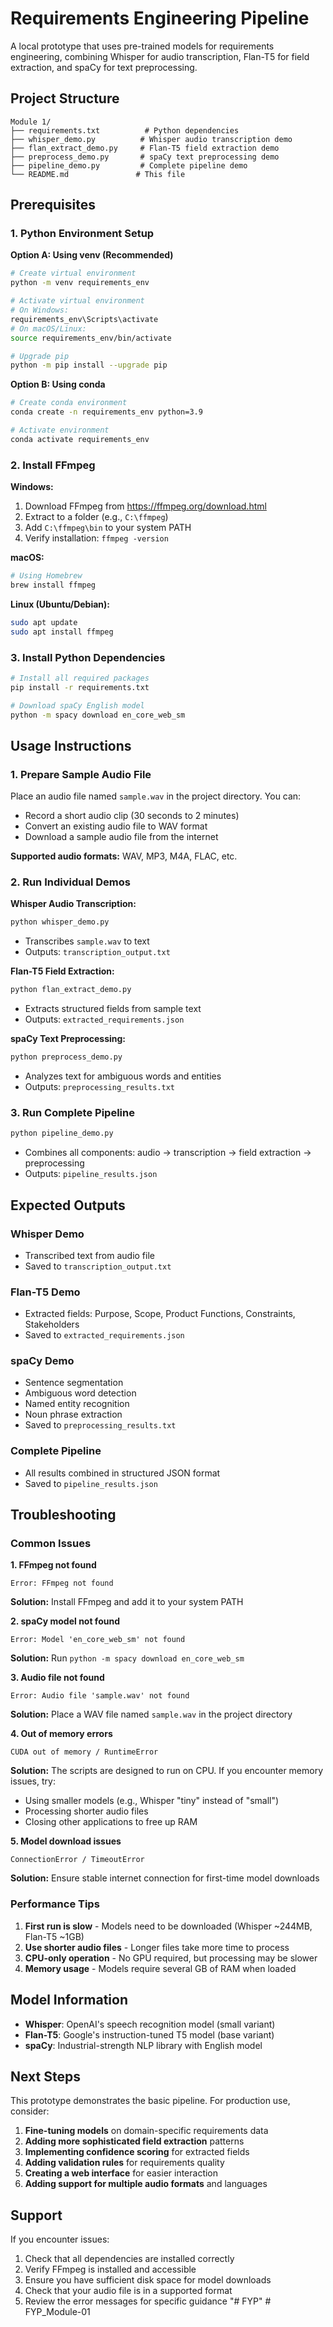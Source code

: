 # Requirements Engineering Pipeline

A local prototype that uses pre-trained models for requirements engineering, combining Whisper for audio transcription, Flan-T5 for field extraction, and spaCy for text preprocessing.

## Project Structure

```
Module 1/
├── requirements.txt          # Python dependencies
├── whisper_demo.py          # Whisper audio transcription demo
├── flan_extract_demo.py     # Flan-T5 field extraction demo
├── preprocess_demo.py       # spaCy text preprocessing demo
├── pipeline_demo.py         # Complete pipeline demo
└── README.md               # This file
```

## Prerequisites

### 1. Python Environment Setup

**Option A: Using venv (Recommended)**
```bash
# Create virtual environment
python -m venv requirements_env

# Activate virtual environment
# On Windows:
requirements_env\Scripts\activate
# On macOS/Linux:
source requirements_env/bin/activate

# Upgrade pip
python -m pip install --upgrade pip
```

**Option B: Using conda**
```bash
# Create conda environment
conda create -n requirements_env python=3.9

# Activate environment
conda activate requirements_env
```

### 2. Install FFmpeg

**Windows:**
1. Download FFmpeg from https://ffmpeg.org/download.html
2. Extract to a folder (e.g., `C:\ffmpeg`)
3. Add `C:\ffmpeg\bin` to your system PATH
4. Verify installation: `ffmpeg -version`

**macOS:**
```bash
# Using Homebrew
brew install ffmpeg
```

**Linux (Ubuntu/Debian):**
```bash
sudo apt update
sudo apt install ffmpeg
```

### 3. Install Python Dependencies

```bash
# Install all required packages
pip install -r requirements.txt

# Download spaCy English model
python -m spacy download en_core_web_sm
```

## Usage Instructions

### 1. Prepare Sample Audio File

Place an audio file named `sample.wav` in the project directory. You can:

- Record a short audio clip (30 seconds to 2 minutes)
- Convert an existing audio file to WAV format
- Download a sample audio file from the internet

**Supported audio formats:** WAV, MP3, M4A, FLAC, etc.

### 2. Run Individual Demos

**Whisper Audio Transcription:**
```bash
python whisper_demo.py
```
- Transcribes `sample.wav` to text
- Outputs: `transcription_output.txt`

**Flan-T5 Field Extraction:**
```bash
python flan_extract_demo.py
```
- Extracts structured fields from sample text
- Outputs: `extracted_requirements.json`

**spaCy Text Preprocessing:**
```bash
python preprocess_demo.py
```
- Analyzes text for ambiguous words and entities
- Outputs: `preprocessing_results.txt`

### 3. Run Complete Pipeline

```bash
python pipeline_demo.py
```
- Combines all components: audio → transcription → field extraction → preprocessing
- Outputs: `pipeline_results.json`

## Expected Outputs

### Whisper Demo
- Transcribed text from audio file
- Saved to `transcription_output.txt`

### Flan-T5 Demo
- Extracted fields: Purpose, Scope, Product Functions, Constraints, Stakeholders
- Saved to `extracted_requirements.json`

### spaCy Demo
- Sentence segmentation
- Ambiguous word detection
- Named entity recognition
- Noun phrase extraction
- Saved to `preprocessing_results.txt`

### Complete Pipeline
- All results combined in structured JSON format
- Saved to `pipeline_results.json`

## Troubleshooting

### Common Issues

**1. FFmpeg not found**
```
Error: FFmpeg not found
```
**Solution:** Install FFmpeg and add it to your system PATH

**2. spaCy model not found**
```
Error: Model 'en_core_web_sm' not found
```
**Solution:** Run `python -m spacy download en_core_web_sm`

**3. Audio file not found**
```
Error: Audio file 'sample.wav' not found
```
**Solution:** Place a WAV file named `sample.wav` in the project directory

**4. Out of memory errors**
```
CUDA out of memory / RuntimeError
```
**Solution:** The scripts are designed to run on CPU. If you encounter memory issues, try:
- Using smaller models (e.g., Whisper "tiny" instead of "small")
- Processing shorter audio files
- Closing other applications to free up RAM

**5. Model download issues**
```
ConnectionError / TimeoutError
```
**Solution:** Ensure stable internet connection for first-time model downloads

### Performance Tips

1. **First run is slow** - Models need to be downloaded (Whisper ~244MB, Flan-T5 ~1GB)
2. **Use shorter audio files** - Longer files take more time to process
3. **CPU-only operation** - No GPU required, but processing may be slower
4. **Memory usage** - Models require several GB of RAM when loaded

## Model Information

- **Whisper**: OpenAI's speech recognition model (small variant)
- **Flan-T5**: Google's instruction-tuned T5 model (base variant)
- **spaCy**: Industrial-strength NLP library with English model

## Next Steps

This prototype demonstrates the basic pipeline. For production use, consider:

1. **Fine-tuning models** on domain-specific requirements data
2. **Adding more sophisticated field extraction** patterns
3. **Implementing confidence scoring** for extracted fields
4. **Adding validation rules** for requirements quality
5. **Creating a web interface** for easier interaction
6. **Adding support for multiple audio formats** and languages

## Support

If you encounter issues:

1. Check that all dependencies are installed correctly
2. Verify FFmpeg is installed and accessible
3. Ensure you have sufficient disk space for model downloads
4. Check that your audio file is in a supported format
5. Review the error messages for specific guidance
"# FYP" 
#   F Y P _ M o d u l e - 0 1  
 